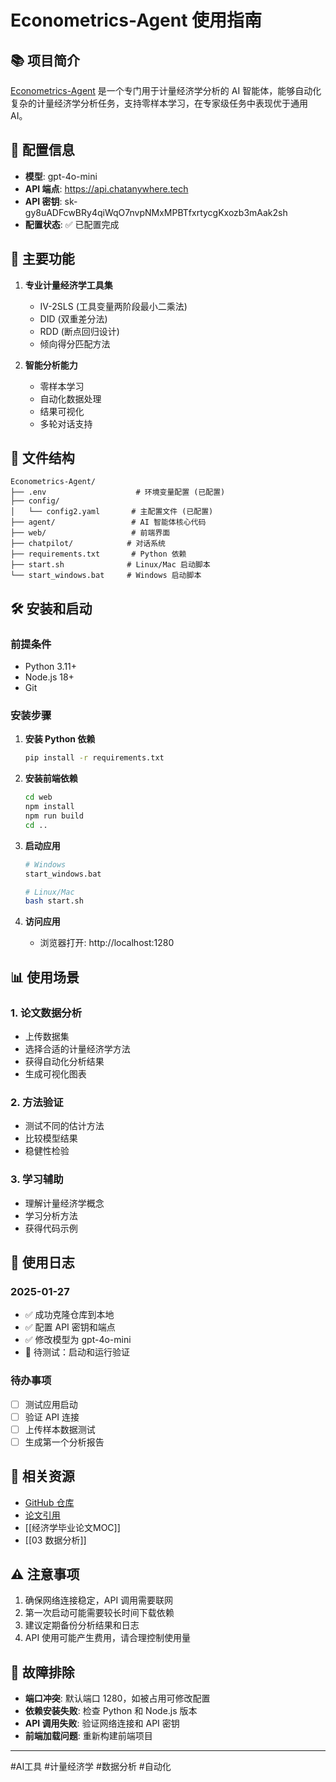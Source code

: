 # Econometrics-Agent 使用指南

## 📚 项目简介
[Econometrics-Agent](https://github.com/FromCSUZhou/Econometrics-Agent) 是一个专门用于计量经济学分析的 AI 智能体，能够自动化复杂的计量经济学分析任务，支持零样本学习，在专家级任务中表现优于通用 AI。

## 🔧 配置信息
- **模型**: gpt-4o-mini
- **API 端点**: https://api.chatanywhere.tech
- **API 密钥**: sk-gy8uADFcwBRy4qiWqO7nvpNMxMPBTfxrtycgKxozb3mAak2sh
- **配置状态**: ✅ 已配置完成

## 🚀 主要功能
1. **专业计量经济学工具集**
   - IV-2SLS (工具变量两阶段最小二乘法)
   - DID (双重差分法)
   - RDD (断点回归设计)
   - 倾向得分匹配方法

2. **智能分析能力**
   - 零样本学习
   - 自动化数据处理
   - 结果可视化
   - 多轮对话支持

## 📁 文件结构
```
Econometrics-Agent/
├── .env                    # 环境变量配置 (已配置)
├── config/
│   └── config2.yaml       # 主配置文件 (已配置)
├── agent/                 # AI 智能体核心代码
├── web/                   # 前端界面
├── chatpilot/            # 对话系统
├── requirements.txt       # Python 依赖
├── start.sh              # Linux/Mac 启动脚本
└── start_windows.bat     # Windows 启动脚本
```

## 🛠 安装和启动

### 前提条件
- Python 3.11+
- Node.js 18+
- Git

### 安装步骤
1. **安装 Python 依赖**
   ```bash
   pip install -r requirements.txt
   ```

2. **安装前端依赖**
   ```bash
   cd web
   npm install
   npm run build
   cd ..
   ```

3. **启动应用**
   ```bash
   # Windows
   start_windows.bat
   
   # Linux/Mac
   bash start.sh
   ```

4. **访问应用**
   - 浏览器打开: http://localhost:1280

## 📊 使用场景

### 1. 论文数据分析
- 上传数据集
- 选择合适的计量经济学方法
- 获得自动化分析结果
- 生成可视化图表

### 2. 方法验证
- 测试不同的估计方法
- 比较模型结果
- 稳健性检验

### 3. 学习辅助
- 理解计量经济学概念
- 学习分析方法
- 获得代码示例

## 📝 使用日志

### 2025-01-27
- ✅ 成功克隆仓库到本地
- ✅ 配置 API 密钥和端点
- ✅ 修改模型为 gpt-4o-mini
- 🔄 待测试：启动和运行验证

### 待办事项
- [ ] 测试应用启动
- [ ] 验证 API 连接
- [ ] 上传样本数据测试
- [ ] 生成第一个分析报告

## 🔗 相关资源
- [GitHub 仓库](https://github.com/FromCSUZhou/Econometrics-Agent)
- [论文引用](https://arxiv.org/abs/2506.00856)
- [[经济学毕业论文MOC]]
- [[03 数据分析]]

## ⚠️ 注意事项
1. 确保网络连接稳定，API 调用需要联网
2. 第一次启动可能需要较长时间下载依赖
3. 建议定期备份分析结果和日志
4. API 使用可能产生费用，请合理控制使用量

## 🐛 故障排除
- **端口冲突**: 默认端口 1280，如被占用可修改配置
- **依赖安装失败**: 检查 Python 和 Node.js 版本
- **API 调用失败**: 验证网络连接和 API 密钥
- **前端加载问题**: 重新构建前端项目

---
#AI工具 #计量经济学 #数据分析 #自动化 